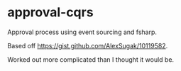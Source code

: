 # approval-cqrs
Approval process using event sourcing and fsharp.

Based off https://gist.github.com/AlexSugak/10119582.

Worked out more complicated than I thought it would be.
